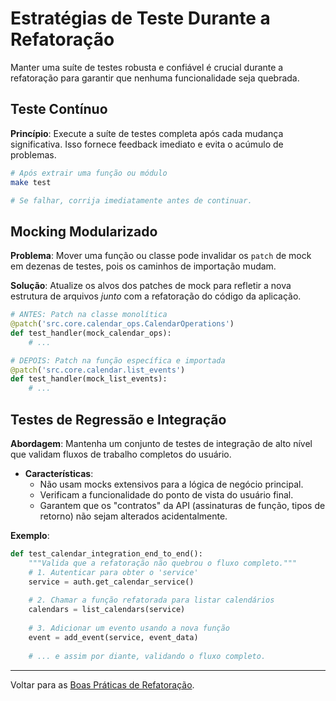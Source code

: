 # Estratégias de Teste Durante a Refatoração

Manter uma suíte de testes robusta e confiável é crucial durante a refatoração para garantir que nenhuma funcionalidade seja quebrada.

## Teste Contínuo

**Princípio**: Execute a suíte de testes completa após cada mudança significativa. Isso fornece feedback imediato e evita o acúmulo de problemas.

```bash
# Após extrair uma função ou módulo
make test

# Se falhar, corrija imediatamente antes de continuar.
```

## Mocking Modularizado

**Problema**: Mover uma função ou classe pode invalidar os `patch` de mock em dezenas de testes, pois os caminhos de importação mudam.

**Solução**: Atualize os alvos dos patches de mock para refletir a nova estrutura de arquivos *junto* com a refatoração do código da aplicação.

```python
# ANTES: Patch na classe monolítica
@patch('src.core.calendar_ops.CalendarOperations')
def test_handler(mock_calendar_ops):
    # ...

# DEPOIS: Patch na função específica e importada
@patch('src.core.calendar.list_events')
def test_handler(mock_list_events):
    # ...
```

## Testes de Regressão e Integração

**Abordagem**: Mantenha um conjunto de testes de integração de alto nível que validam fluxos de trabalho completos do usuário.

-   **Características**:
    -   Não usam mocks extensivos para a lógica de negócio principal.
    -   Verificam a funcionalidade do ponto de vista do usuário final.
    -   Garantem que os "contratos" da API (assinaturas de função, tipos de retorno) não sejam alterados acidentalmente.

**Exemplo**:
```python
def test_calendar_integration_end_to_end():
    """Valida que a refatoração não quebrou o fluxo completo."""
    # 1. Autenticar para obter o 'service'
    service = auth.get_calendar_service()
    
    # 2. Chamar a função refatorada para listar calendários
    calendars = list_calendars(service)
    
    # 3. Adicionar um evento usando a nova função
    event = add_event(service, event_data)
    
    # ... e assim por diante, validando o fluxo completo.
```

---
Voltar para as [Boas Práticas de Refatoração](refactoring_best_practices.md). 
